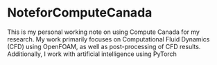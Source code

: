 # NoteforComputeCanada
This is my personal working note on using Compute Canada for my research. My work primarily focuses on Computational Fluid Dynamics (CFD) using OpenFOAM, as well as post-processing of CFD results. Additionally, I work with artificial intelligence using PyTorch
